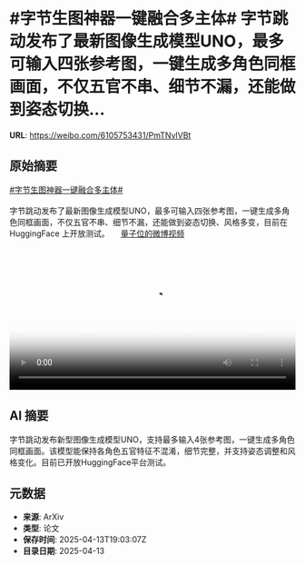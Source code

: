 # #字节生图神器一键融合多主体# 字节跳动发布了最新图像生成模型UNO，最多可输入四张参考图，一键生成多角色同框画面，不仅五官不串、细节不漏，还能做到姿态切换...

**URL**: https://weibo.com/6105753431/PmTNvlVBt

## 原始摘要

<a href="https://m.weibo.cn/search?containerid=231522type%3D1%26t%3D10%26q%3D%23%E5%AD%97%E8%8A%82%E7%94%9F%E5%9B%BE%E7%A5%9E%E5%99%A8%E4%B8%80%E9%94%AE%E8%9E%8D%E5%90%88%E5%A4%9A%E4%B8%BB%E4%BD%93%23&amp;extparam=%23%E5%AD%97%E8%8A%82%E7%94%9F%E5%9B%BE%E7%A5%9E%E5%99%A8%E4%B8%80%E9%94%AE%E8%9E%8D%E5%90%88%E5%A4%9A%E4%B8%BB%E4%BD%93%23" data-hide=""><span class="surl-text">#字节生图神器一键融合多主体#</span></a> <br><br>字节跳动发布了最新图像生成模型UNO，最多可输入四张参考图，一键生成多角色同框画面，不仅五官不串、细节不漏，还能做到姿态切换、风格多变，目前在 HuggingFace 上开放测试。 <a href="https://video.weibo.com/show?fid=1034:5154378538221595" data-hide=""><span class="url-icon"><img style="width: 1rem;height: 1rem" src="https://h5.sinaimg.cn/upload/2015/09/25/3/timeline_card_small_video_default.png" referrerpolicy="no-referrer"></span><span class="surl-text">量子位的微博视频</span></a> <br clear="both"><div style="clear: both"></div><video controls="controls" poster="https://tvax1.sinaimg.cn/orj480/006Fd7o3ly1i0d9gbsksij30u01404oh.jpg" style="width: 100%"><source src="https://f.video.weibocdn.com/o0/1hnJWWH1lx08noEXKoNa01041200kGpf0E010.mp4?label=mp4_720p&amp;template=720x1280.24.0&amp;ori=0&amp;ps=1CwnkDw1GXwCQx&amp;Expires=1744574530&amp;ssig=OAK1kJWY6X&amp;KID=unistore,video"><source src="https://f.video.weibocdn.com/o0/4r49EIZ5lx08noEXdXB601041200bGTB0E010.mp4?label=mp4_hd&amp;template=540x960.24.0&amp;ori=0&amp;ps=1CwnkDw1GXwCQx&amp;Expires=1744574530&amp;ssig=mw4Yp6x1Tu&amp;KID=unistore,video"><source src="https://f.video.weibocdn.com/o0/e0nwY8RBlx08noEXc2yQ010412006nMk0E010.mp4?label=mp4_ld&amp;template=360x640.24.0&amp;ori=0&amp;ps=1CwnkDw1GXwCQx&amp;Expires=1744574530&amp;ssig=amKPg1lkP9&amp;KID=unistore,video"><p>视频无法显示，请前往<a href="https://video.weibo.com/show?fid=1034%3A5154378538221595" target="_blank" rel="noopener noreferrer">微博视频</a>观看。</p></video>

## AI 摘要

字节跳动发布新型图像生成模型UNO，支持最多输入4张参考图，一键生成多角色同框画面。该模型能保持各角色五官特征不混淆，细节完整，并支持姿态调整和风格变化。目前已开放HuggingFace平台测试。

## 元数据

- **来源**: ArXiv
- **类型**: 论文
- **保存时间**: 2025-04-13T19:03:07Z
- **目录日期**: 2025-04-13
